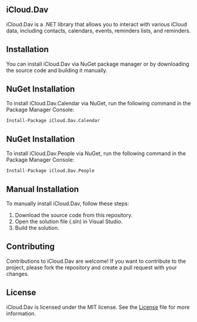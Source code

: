 ## iCloud.Dav
iCloud.Dav is a .NET library that allows you to interact with various iCloud data, including contacts, calendars, events, reminders lists, and reminders.

## Installation
You can install iCloud.Dav via NuGet package manager or by downloading the source code and building it manually.

## NuGet Installation
To install iCloud.Dav.Calendar via NuGet, run the following command in the Package Manager Console:
```
Install-Package iCloud.Dav.Calendar
```

## NuGet Installation
To install iCloud.Dav.People via NuGet, run the following command in the Package Manager Console:
```
Install-Package iCloud.Dav.People
```

## Manual Installation
To manually install iCloud.Dav, follow these steps:

1. Download the source code from this repository.
2. Open the solution file (.sln) in Visual Studio.
3. Build the solution.


## Contributing
Contributions to iCloud.Dav are welcome! If you want to contribute to the project, please fork the repository and create a pull request with your changes.

## License
iCloud.Dav is licensed under the MIT license. See the [License](https://github.com/gachris/iCloud.Dav/blob/master/License) file for more information.
